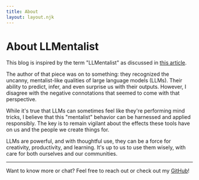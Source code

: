 ```yaml
---
title: About
layout: layout.njk
---
```


# About LLMentalist

This blog is inspired by the term "LLMentalist" as discussed in [this article](https://softwarecrisis.dev/letters/llmentalist/).

The author of that piece was on to something: they recognized the uncanny, mentalist-like qualities of large language models (LLMs). Their ability to predict, infer, and even surprise us with their outputs. However, I disagree with the negative connotations that seemed to come with that perspective.

While it's true that LLMs can sometimes feel like they're performing mind tricks, I believe that this "mentalist" behavior can be harnessed and applied responsibly. The key is to remain vigilant about the effects these tools have on us and the people we create things for. 

LLMs are powerful, and with thoughtful use, they can be a force for creativity, productivity, and learning. It's up to us to use them wisely, with care for both ourselves and our communities.

---

Want to know more or chat? Feel free to reach out or check out my [GitHub](https://github.com/llmentalist)!
